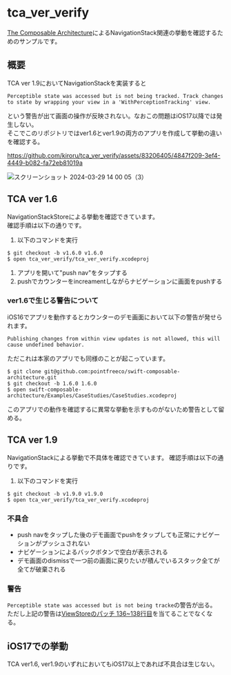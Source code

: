 # tca_ver_verify

[The Composable Architecture](https://github.com/pointfreeco/swift-composable-architecture/blob/2722a3466b78860ebf493103fc82ac85b076e1bd/Sources/ComposableArchitecture/Documentation.docc/Articles/MigrationGuides/MigratingTo1.6.md)によるNavigationStack関連の挙動を確認するためのサンプルです。

## 概要

TCA ver 1.9においてNavigationStackを実装すると

```
Perceptible state was accessed but is not being tracked. Track changes to state by wrapping your view in a 'WithPerceptionTracking' view.
```

という警告が出て画面の操作が反映されない。なおこの問題はiOS17以降では発生しない。  
そこでこのリポジトリではver1.6とver1.9の両方のアプリを作成して挙動の違いを確認する。

https://github.com/kiroru/tca_ver_verify/assets/83206405/4847f209-3ef4-4449-b082-fa72eb81019a

![スクリーンショット 2024-03-29 14 00 05（3）](https://github.com/kiroru/tca_ver_verify/assets/83206405/196c61e2-5e53-4e4f-91cf-0eac061a7b9b)

## TCA ver 1.6

NavigationStackStoreによる挙動を確認できています。  
確認手順は以下の通りです。

1. 以下のコマンドを実行
```
$ git checkout -b v1.6.0 v1.6.0
$ open tca_ver_verify/tca_ver_verify.xcodeproj
```
1. アプリを開いて"push nav"をタップする
1. pushでカウンターをincreamentしながらナビゲーションに画面をpushする

### ver1.6で生じる警告について

iOS16でアプリを動作するとカウンターのデモ画面において以下の警告が発せられます。

```
Publishing changes from within view updates is not allowed, this will cause undefined behavior.
```

ただこれは本家のアプリでも同様のことが起こっています。

```
$ git clone git@github.com:pointfreeco/swift-composable-architecture.git
$ git checkout -b 1.6.0 1.6.0
$ open swift-composable-architecture/Examples/CaseStudies/CaseStudies.xcodeproj
```

このアプリでの動作を確認するに異常な挙動を示すものがないため警告として留める。

## TCA ver 1.9

NavigationStackによる挙動で不具体を確認できています。
確認手順は以下の通りです。

1. 以下のコマンドを実行
```
$ git checkout -b v1.9.0 v1.9.0
$ open tca_ver_verify/tca_ver_verify.xcodeproj
```

### 不具合

- push navをタップした後のデモ画面でpushをタップしても正常にナビゲーションがプッシュされない
- ナビゲーションによるバックボタンで空白が表示される
- デモ画面のdismissで一つ前の画面に戻りたいが積んでいるスタック全てが全てが破棄される

### 警告

`Perceptible state was accessed but is not being tracke`の警告が出る。  
ただし上記の警告は[ViewStoreのパッチ 136~138行目](https://github.com/kiroru/tca_ver_verify/blob/v1.6.0/tca_ver_verify/tca_ver_verify/ViewStore.swift)を当てることでなくなる。

## iOS17での挙動

TCA ver1.6, ver1.9のいずれにおいてもiOS17以上であれば不具合は生じない。
